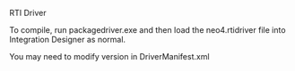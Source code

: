 RTI Driver

To compile, run packagedriver.exe and then load the neo4.rtidriver file into Integration Designer as normal.

You may need to modify version in DriverManifest.xml